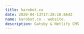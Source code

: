 ```yaml
---
title: karobot.co
date: 2020-04-13T17:28:10.664Z
name: karobot.co - website.
description: Gatsby & Netlify CMS
---
```

